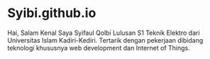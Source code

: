 # Syibi.github.io
Hai, Salam Kenal
Saya Syifaul Qolbi
Lulusan S1 Teknik Elektro dari Universitas Islam Kadiri-Kediri. Tertarik dengan pekerjaan dibidang teknologi khususnya web development dan Internet of Things.
